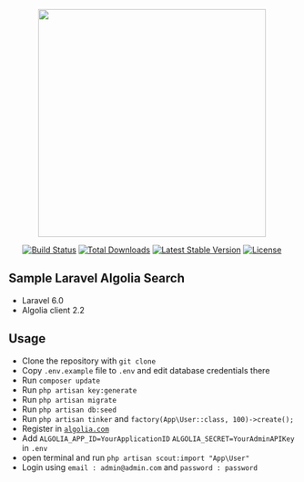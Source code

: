 <p align="center"><img src="https://res.cloudinary.com/dtfbvvkyp/image/upload/v1566331377/laravel-logolockup-cmyk-red.svg" width="400"></p>

<p align="center">
<a href="https://travis-ci.org/laravel/framework"><img src="https://travis-ci.org/laravel/framework.svg" alt="Build Status"></a>
<a href="https://packagist.org/packages/laravel/framework"><img src="https://poser.pugx.org/laravel/framework/d/total.svg" alt="Total Downloads"></a>
<a href="https://packagist.org/packages/laravel/framework"><img src="https://poser.pugx.org/laravel/framework/v/stable.svg" alt="Latest Stable Version"></a>
<a href="https://packagist.org/packages/laravel/framework"><img src="https://poser.pugx.org/laravel/framework/license.svg" alt="License"></a>
</p>

## Sample Laravel Algolia Search
- Laravel 6.0
- Algolia client 2.2

## Usage

- Clone the repository with `git clone`
- Copy `.env.example` file to `.env` and edit database credentials there
- Run `composer update`
- Run `php artisan key:generate`
- Run `php artisan migrate`
- Run `php artisan db:seed`
- Run `php artisan tinker` and `factory(App\User::class, 100)->create();`
- Register in <a href="https://algolia.com" target="_blank"> `algolia.com`</a>
- Add `ALGOLIA_APP_ID=YourApplicationID` `ALGOLIA_SECRET=YourAdminAPIKey` in `.env`
- open terminal and run `php artisan scout:import "App\User"`
- Login using `email : admin@admin.com` and `password : password`
